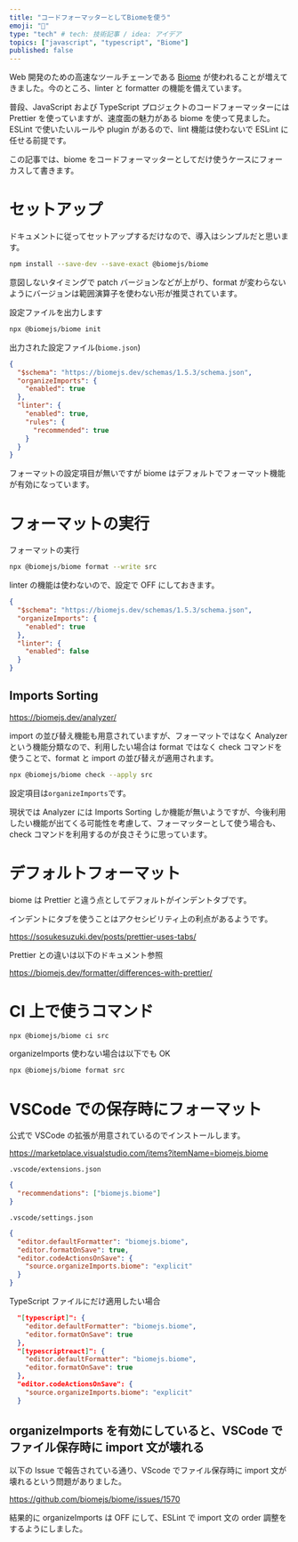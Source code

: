 ```yaml
---
title: "コードフォーマッターとしてBiomeを使う"
emoji: "📎"
type: "tech" # tech: 技術記事 / idea: アイデア
topics: ["javascript", "typescript", "Biome"]
published: false
---
```


Web 開発のための高速なツールチェーンである [Biome](https://biomejs.dev/) が使われることが増えてきました。今のところ、linter と formatter の機能を備えています。

普段、JavaScript および TypeScript プロジェクトのコードフォーマッターには Prettier を使っていますが、速度面の魅力がある biome を使って見ました。ESLint で使いたいルールや plugin があるので、lint 機能は使わないで ESLint に任せる前提です。

この記事では、biome をコードフォーマッターとしてだけ使うケースにフォーカスして書きます。

# セットアップ

ドキュメントに従ってセットアップするだけなので、導入はシンプルだと思います。

```bash
npm install --save-dev --save-exact @biomejs/biome
```

意図しないタイミングで patch バージョンなどが上がり、format が変わらないようにバージョンは範囲演算子を使わない形が推奨されています。

設定ファイルを出力します

```bash
npx @biomejs/biome init
```

出力された設定ファイル(`biome.json`)

```json
{
  "$schema": "https://biomejs.dev/schemas/1.5.3/schema.json",
  "organizeImports": {
    "enabled": true
  },
  "linter": {
    "enabled": true,
    "rules": {
      "recommended": true
    }
  }
}
```

フォーマットの設定項目が無いですが biome はデフォルトでフォーマット機能が有効になっています。

# フォーマットの実行

フォーマットの実行

```bash
npx @biomejs/biome format --write src
```

linter の機能は使わないので、設定で OFF にしておきます。

```json
{
  "$schema": "https://biomejs.dev/schemas/1.5.3/schema.json",
  "organizeImports": {
    "enabled": true
  },
  "linter": {
    "enabled": false
  }
}
```

## Imports Sorting

https://biomejs.dev/analyzer/

import の並び替え機能も用意されていますが、フォーマットではなく Analyzer という機能分類なので、利用したい場合は format ではなく check コマンドを使うことで、format と import の並び替えが適用されます。

```bash
npx @biomejs/biome check --apply src
```

設定項目は`organizeImports`です。

現状では Analyzer には Imports Sorting しか機能が無いようですが、今後利用したい機能が出てくる可能性を考慮して、フォーマッターとして使う場合も、check コマンドを利用するのが良さそうに思っています。

# デフォルトフォーマット

biome は Prettier と違う点としてデフォルトがインデントタブです。

インデントにタブを使うことはアクセシビリティ上の利点があるようです。

https://sosukesuzuki.dev/posts/prettier-uses-tabs/

Prettier との違いは以下のドキュメント参照

https://biomejs.dev/formatter/differences-with-prettier/

# CI 上で使うコマンド

```bash
npx @biomejs/biome ci src
```

organizeImports 使わない場合は以下でも OK

```bash
npx @biomejs/biome format src
```

# VSCode での保存時にフォーマット

公式で VSCode の拡張が用意されているのでインストールします。

https://marketplace.visualstudio.com/items?itemName=biomejs.biome

`.vscode/extensions.json`

```json
{
  "recommendations": ["biomejs.biome"]
}
```

`.vscode/settings.json`

```json
{
  "editor.defaultFormatter": "biomejs.biome",
  "editor.formatOnSave": true,
  "editor.codeActionsOnSave": {
    "source.organizeImports.biome": "explicit"
  }
}
```

TypeScript ファイルにだけ適用したい場合

```json
  "[typescript]": {
    "editor.defaultFormatter": "biomejs.biome",
    "editor.formatOnSave": true
  },
  "[typescriptreact]": {
    "editor.defaultFormatter": "biomejs.biome",
    "editor.formatOnSave": true
  },
  "editor.codeActionsOnSave": {
    "source.organizeImports.biome": "explicit"
  }
```

## organizeImports を有効にしていると、VSCode でファイル保存時に import 文が壊れる

以下の Issue で報告されている通り、VScode でファイル保存時に import 文が壊れるという問題がありました。

https://github.com/biomejs/biome/issues/1570

結果的に organizeImports は OFF にして、ESLint で import 文の order 調整をするようにしました。

